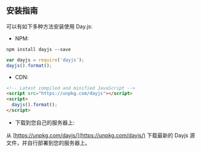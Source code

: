 ## 安装指南

可以有如下多种方法安装使用 Day.js:

- NPM:
```console
npm install dayjs --save
```
```js
var dayjs = require('dayjs');
dayjs().format();
```
- CDN:
```html
<!-- Latest compiled and minified JavaScript -->
<script src="https://unpkg.com/dayjs"></script>
<script>
  dayjs().format();
</script>
```

- 下载到您自己的服务器上:

从 [https://unpkg.com/dayjs/](https://unpkg.com/dayjs/) 下载最新的 Dayjs 源文件，并自行部署到您的服务器上。